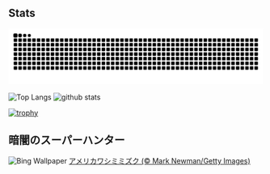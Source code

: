 ## Stats
<picture>
  <source media="(prefers-color-scheme: dark)" srcset="https://raw.githubusercontent.com/ba230t/ba230t/output/github-contribution-grid-snake-dark.svg">
  <source media="(prefers-color-scheme: light)" srcset="https://raw.githubusercontent.com/ba230t/ba230t/output/github-contribution-grid-snake.svg">
  <img alt="github contribution grid snake animation" src="https://raw.githubusercontent.com/ba230t/ba230t/output/github-contribution-grid-snake.svg">
</picture>

<p align="left">
  <img alt="Top Langs" height="150px" src="https://github-readme-stats.vercel.app/api/top-langs/?username=ba230t&layout=compact&theme=transparent" />
  <img alt="github stats" height="150px" src="https://github-readme-stats.vercel.app/api?username=ba230t&theme=transparent" />
</p>

[![trophy](https://github-profile-trophy.vercel.app/?username=ba230t&theme=transparent&column=7)](https://github.com/ryo-ma/github-profile-trophy)


<!-- Bing Wallpaper Start -->
## 暗闇のスーパーハンター
![Bing Wallpaper](https://www.bing.com/th?id=OHR.GreatOwl_JA-JP6299309375_1920x1080.jpg&rf=LaDigue_1920x1080.jpg&pid=hp)
[アメリカワシミミズク (© Mark Newman/Getty Images)](https://www.bing.com/search?q=%E3%82%A2%E3%83%A1%E3%83%AA%E3%82%AB%E3%83%AF%E3%82%B7%E3%83%9F%E3%83%9F%E3%82%BA%E3%82%AF&form=hpcapt&filters=HpDate%3a%2220241028_1500%22)
<!-- Bing Wallpaper End -->
